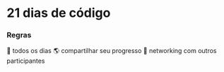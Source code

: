 # 21 dias de código
### Regras
💪 todos os dias
🌎 compartilhar seu progresso
👥 networking com outros participantes
